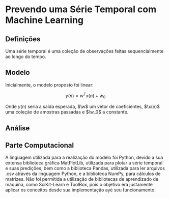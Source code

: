 # Prevendo uma Série Temporal com Machine Learning
## Definições
Uma série temporal é uma coleção de observações feitas sequencialmente ao longo do tempo.
## Modelo
Inicialmente, o modelo proposto foi linear:
```math
y(n) = w^T x(n) + w_0
```
Onde $y(n)$ seria a saída esperada, $\w$ um vetor de coeficientes, $\x(n)$ uma coleção de amostras passadas e $\w_0$ a constante.
## Análise
## Parte Computacional
A linguagem utilizada para a realização do modelo foi Python, devido a sua extensa biblioteca gráfica MatPlotLib, utilizada para plotar a série temporal e suas predições, bem como a biblioteca Pandas, utilizada para ler arquivos .csv através da linguagem Python, e a biblioteca NumPy, para cálculos de matrizes. Não foi permitida a utilização de bibliotecas de aprendizado de máquina, como SciKit-Learn e ToolBox, pois o objetivo era justamente aplicar os conceitos desde sua implementação ayé seu funcionamento.

